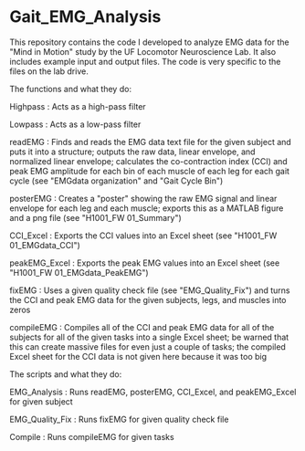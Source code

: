 # Gait_EMG_Analysis
This repository contains the code I developed to analyze EMG data for the "Mind in Motion" study by the UF Locomotor Neuroscience Lab. It also includes example input and output files. The code is very specific to the files on the lab drive.


The functions and what they do:

Highpass : Acts as a high-pass filter

Lowpass : Acts as a low-pass filter

readEMG : Finds and reads the EMG data text file for the given subject and puts it into a structure; outputs the raw data, linear envelope, and normalized linear envelope; calculates the co-contraction index (CCI) and peak EMG amplitude for each bin of each muscle of each leg for each gait cycle (see "EMGdata organization" and "Gait Cycle Bin")

posterEMG : Creates a "poster" showing the raw EMG signal and linear envelope for each leg and each muscle; exports this as a MATLAB figure and a png file (see "H1001_FW 01_Summary")

CCI_Excel : Exports the CCI values into an Excel sheet (see "H1001_FW 01_EMGdata_CCI")

peakEMG_Excel : Exports the peak EMG values into an Excel sheet (see "H1001_FW 01_EMGdata_PeakEMG")

fixEMG : Uses a given quality check file (see "EMG_Quality_Fix") and turns the CCI and peak EMG data for the given subjects, legs, and muscles into zeros

compileEMG : Compiles all of the CCI and peak EMG data for all of the subjects for all of the given tasks into a single Excel sheet; be warned that this can create massive files for even just a couple of tasks; the compiled Excel sheet for the CCI data is not given here because it was too big 


The scripts and what they do:

EMG_Analysis : Runs readEMG, posterEMG, CCI_Excel, and peakEMG_Excel for given subject

EMG_Quality_Fix : Runs fixEMG for given quality check file

Compile : Runs compileEMG for given tasks
